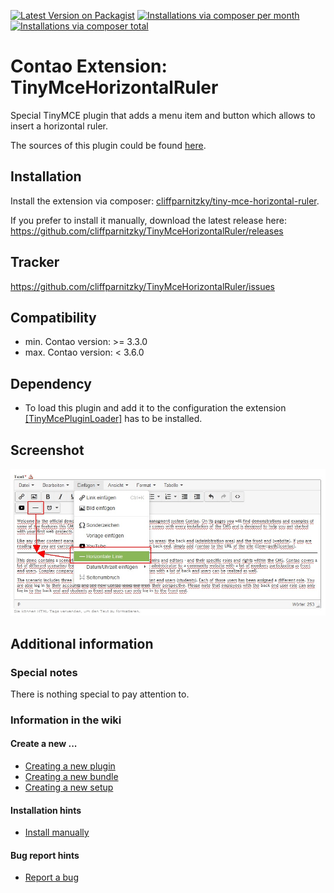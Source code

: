 [![Latest Version on Packagist](http://img.shields.io/packagist/v/cliffparnitzky/tiny-mce-horizontal-ruler.svg?style=flat)](https://packagist.org/packages/cliffparnitzky/tiny-mce-horizontal-ruler)
[![Installations via composer per month](http://img.shields.io/packagist/dm/cliffparnitzky/tiny-mce-horizontal-ruler.svg?style=flat)](https://packagist.org/packages/cliffparnitzky/tiny-mce-horizontal-ruler)
[![Installations via composer total](http://img.shields.io/packagist/dt/cliffparnitzky/tiny-mce-horizontal-ruler.svg?style=flat)](https://packagist.org/packages/cliffparnitzky/tiny-mce-horizontal-ruler)

Contao Extension: TinyMceHorizontalRuler
====================================

Special TinyMCE plugin that adds a menu item and button which allows to insert a horizontal ruler.

The sources of this plugin could be found [here](http://www.tinymce.com/wiki.php/Plugin:hr).


Installation
------------

Install the extension via composer: [cliffparnitzky/tiny-mce-horizontal-ruler](https://packagist.org/packages/cliffparnitzky/tiny-mce-horizontal-ruler).

If you prefer to install it manually, download the latest release here: https://github.com/cliffparnitzky/TinyMceHorizontalRuler/releases


Tracker
-------

https://github.com/cliffparnitzky/TinyMceHorizontalRuler/issues


Compatibility
-------------

- min. Contao version: >= 3.3.0
- max. Contao version: <  3.6.0


Dependency
----------

- To load this plugin and add it to the configuration the extension [[TinyMcePluginLoader]](https://github.com/cliffparnitzky/TinyMcePluginLoader) has to be installed.


Screenshot
----------

![Screenshot](screenshot.jpg)


Additional information
----------------------

### Special notes

There is nothing special to pay attention to.

### Information in the wiki

#### Create a new ...

* [Creating a new plugin](https://github.com/cliffparnitzky/TinyMcePluginLoader/wiki/Creating-a-new-plugin)
* [Creating a new bundle](https://github.com/cliffparnitzky/TinyMcePluginLoader/wiki/Creating-a-new-bundle)
* [Creating a new setup](https://github.com/cliffparnitzky/TinyMcePluginLoader/wiki/Creating-a-new-setup)

#### Installation hints
* [Install manually](https://github.com/cliffparnitzky/TinyMcePluginLoader/wiki/Install-manually)

#### Bug report hints

* [Report a bug](https://github.com/cliffparnitzky/TinyMcePluginLoader/wiki/Report-a-bug)